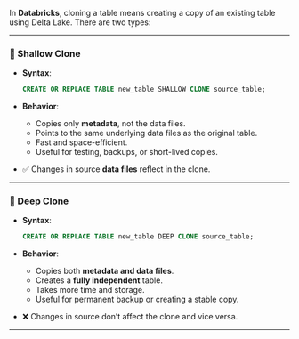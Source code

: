 In **Databricks**, cloning a table means creating a copy of an existing table using Delta Lake. There are two types:

---

### 🔹 Shallow Clone

* **Syntax**:

  ```sql
  CREATE OR REPLACE TABLE new_table SHALLOW CLONE source_table;
  ```

* **Behavior**:

  * Copies only **metadata**, not the data files.
  * Points to the same underlying data files as the original table.
  * Fast and space-efficient.
  * Useful for testing, backups, or short-lived copies.

* ✅ Changes in source **data files** reflect in the clone.

---

### 🔸 Deep Clone

* **Syntax**:

  ```sql
  CREATE OR REPLACE TABLE new_table DEEP CLONE source_table;
  ```

* **Behavior**:

  * Copies both **metadata and data files**.
  * Creates a **fully independent** table.
  * Takes more time and storage.
  * Useful for permanent backup or creating a stable copy.

* ❌ Changes in source don’t affect the clone and vice versa.

---

